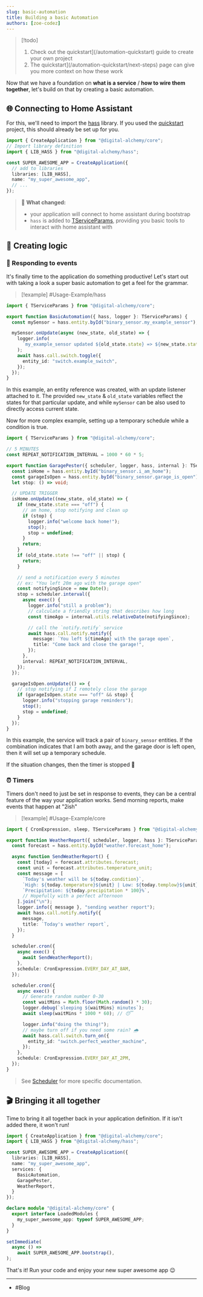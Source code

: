 ```yaml
---
slug: basic-automation
title: Building a basic Automation
authors: [zoe-codez]
---
```


> [!todo]
> 1. Check out the quickstart](/automation-quickstart) guide to create your own project
> 2. The quickstart](/automation-quickstart/next-steps) page can give you more context on how these work

Now that we have a foundation on **what is a service** / **how to wire them together**, let's build on that by creating a basic automation.

## 🌐 Connecting to Home Assistant

For this, we'll need to import the [hass](/hass) library. If you used the [quickstart](/automation-quickstart) project, this should already be set up for you.

```typescript
import { CreateApplication } from "@digital-alchemy/core";
// Import library definition
import { LIB_HASS } from "@digital-alchemy/hass";

const SUPER_AWESOME_APP = CreateApplication({
  // add to libraries
  libraries: [LIB_HASS],
  name: "my_super_awesome_app",
  // ...
});
```

> 🎉
> **What changed:**
> - your application will connect to home assistant during bootstrap
> - `hass` is added to [TServiceParams](/core/exports/TServiceParams), providing you basic tools to interact with home assistant with

## 🤖 Creating logic
### 🌋 Responding to events

It's finally time to the application do something productive! Let's start out with taking a look a super basic automation to get a feel for the grammar.

> [!example] #Usage-Example/hass
```typescript
import { TServiceParams } from "@digital-alchemy/core";

export function BasicAutomation({ hass, logger }: TServiceParams) {
  const mySensor = hass.entity.byId("binary_sensor.my_example_sensor");

  mySensor.onUpdate(async (new_state, old_state) => {
    logger.info(
      `my_example_sensor updated ${old_state.state} => ${new_state.state}`,
    );
    await hass.call.switch.toggle({
      entity_id: "switch.example_switch",
    });
  });
}
```

In this example, an entity reference was created, with an update listener attached to it. The provided `new_state` & `old_state` variables reflect the states for that particular update, and while `mySensor` can be also used to directly access current state.

Now for more complex example, setting up a temporary schedule while a condition is true.

```typescript
import { TServiceParams } from "@digital-alchemy/core";

// 5 MINUTES
const REPEAT_NOTIFICATION_INTERVAL = 1000 * 60 * 5;

export function GaragePester({ scheduler, logger, hass, internal }: TServiceParams) {
  const isHome = hass.entity.byId("binary_sensor.i_am_home");
  const garageIsOpen = hass.entity.byId("binary_sensor.garage_is_open");
  let stop: () => void;

  // UPDATE TRIGGER
  isHome.onUpdate((new_state, old_state) => {
    if (new_state.state === "off") {
      // am home, stop notifying and clean up
      if (stop) {
        logger.info("welcome back home!");
        stop();
        stop = undefined;
      }
      return;
    }
    if (old_state.state !== "off" || stop) {
      return;
    }

    // send a notification every 5 minutes
    // ex: "You left 20m ago with the garage open"
    const notifyingSince = new Date();
    stop = scheduler.interval({
      async exec() {
        logger.info("still a problem");
        // calculate a friendly string that describes how long
        const timeAgo = internal.utils.relativeDate(notifyingSince);

        // call the `notify.notify` service
        await hass.call.notify.notify({
          message: `You left ${timeAgo} with the garage open`,
          title: "Come back and close the garage!",
        });
      },
      interval: REPEAT_NOTIFICATION_INTERVAL,
    });
  });

  garageIsOpen.onUpdate(() => {
    // stop notifying if I remotely close the garage
    if (garageIsOpen.state === "off" && stop) {
      logger.info("stopping garage reminders");
      stop();
      stop = undefined;
    }
  });
}
```

In this example, the service will track a pair of `binary_sensor` entities. If the combination indicates that I am both away, and the garage door is left open, then it will set up a temporary schedule.

If the situation changes, then the timer is stopped 🎉

### ⏰ Timers

Timers don't need to just be set in response to events, they can be a central feature of the way your application works. Send morning reports, make events that happen at "2ish"

> [!example] #Usage-Example/core
>
```typescript
import { CronExpression, sleep, TServiceParams } from "@digital-alchemy/core";

export function WeatherReport({ scheduler, logger, hass }: TServiceParams) {
  const forecast = hass.entity.byId("weather.forecast_home");

  async function SendWeatherReport() {
    const [today] = forecast.attributes.forecast;
    const unit = forecast.attributes.temperature_unit;
    const message = [
      `Today's weather will be ${today.condition}`,
      `High: ${today.temperature}${unit} | Low: ${today.templow}${unit}`,
      `Precipitation: ${today.precipitation * 100}%`,
      // Hopefully with a perfect afternoon
    ].join("\n");
    logger.info({ message }, "sending weather report");
    await hass.call.notify.notify({
      message,
      title: `Today's weather report`,
    });
  }

  scheduler.cron({
    async exec() {
      await SendWeatherReport();
    },
    schedule: CronExpression.EVERY_DAY_AT_8AM,
  });

  scheduler.cron({
    async exec() {
      // Generate random number 0-30
      const waitMins = Math.floor(Math.random() * 30);
      logger.debug(`sleeping ${waitMins} minutes`);
      await sleep(waitMins * 1000 * 60); // 😴

      logger.info("doing the thing!");
      // maybe turn off if you need some rain? 🌧
      await hass.call.switch.turn_on({
        entity_id: "switch.perfect_weather_machine",
      });
    },
    schedule: CronExpression.EVERY_DAY_AT_2PM,
  });
}
```

> See [Scheduler](/core/scheduler) for more specific documentation.

## 🎬 Bringing it all together

Time to bring it all together back in your application definition. If it isn't added there, it won't run!

```typescript
import { CreateApplication } from "@digital-alchemy/core";
import { LIB_HASS } from "@digital-alchemy/hass";

const SUPER_AWESOME_APP = CreateApplication({
  libraries: [LIB_HASS],
  name: "my_super_awesome_app",
  services: {
    BasicAutomation,
    GaragePester,
    WeatherReport,
  }
});

declare module "@digital-alchemy/core" {
  export interface LoadedModules {
    my_super_awesome_app: typeof SUPER_AWESOME_APP;
  }
}

setImmediate(
  async () =>
    await SUPER_AWESOME_APP.bootstrap(),
);
```

That's it! Run your code and enjoy your new super awesome app 😉

---
- #Blog

